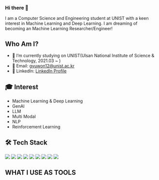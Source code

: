 <!--
**gyuwon12/gyuwon12** is a ✨ _special_ ✨ repository because its `README.md` (this file) appears on your GitHub profile.

Here are some ideas to get you started:

- 🔭 I’m currently working on ...
- 🌱 I’m currently learning ...
- 👯 I’m looking to collaborate on ...
- 🤔 I’m looking for help with ...
- 💬 Ask me about ...
- 📫 How to reach me: ...
- 😄 Pronouns: ...
- ⚡ Fun fact: ...
-->

### Hi there 👋

I am a Computer Science and Engineering student at UNIST with a keen interest in Machine Learning and Deep Learning. I am dreaming of becoming an Machine Learning Researcher/Engineer!

## Who Am I?
- 🔭 I’m currently studying on UNIST(Ulsan National Institute of Science & Technology, 2021.03 ~ )
- 📧 Email: [gyuwon12@unist.ac.kr](mailto:gyuwon12@unist.ac.kr)
- 💼 LinkedIn: [LinkedIn Profile](https://www.linkedin.com/in/gyuwon12/)

## 🎓 Interest
- Machine Learning & Deep Learning
- GenAI
- LLM
- Multi Modal
- NLP
- Reinforcement Learning

## 🛠️ Tech Stack
![](https://img.shields.io/badge/Language-Python-blue)
![](https://img.shields.io/badge/Language-C-blue)
![](https://img.shields.io/badge/Language-C++-blue)
![](https://img.shields.io/badge/Library-TensorFlow-orange)
![](https://img.shields.io/badge/Library-ScikitLearn-orange)
![](https://img.shields.io/badge/Library-PyTorch-red)
![](https://img.shields.io/badge/Library-NumPy-green)
![](https://img.shields.io/badge/Library-pandas-blue)
![](https://img.shields.io/badge/Version_Control-Git-brightgreen)


## WHAT I USE AS TOOLS
